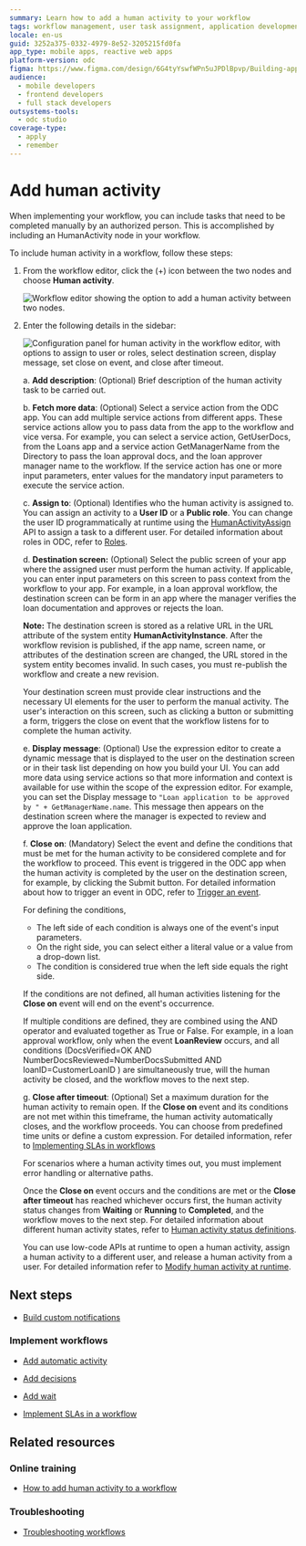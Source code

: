 ```yaml
---
summary: Learn how to add a human activity to your workflow
tags: workflow management, user task assignment, application development, event handling, odc
locale: en-us
guid: 3252a375-0332-4979-8e52-3205215fd0fa
app_type: mobile apps, reactive web apps
platform-version: odc
figma: https://www.figma.com/design/6G4tyYswfWPn5uJPDlBpvp/Building-apps?node-id=5911-44
audience:
  - mobile developers
  - frontend developers
  - full stack developers
outsystems-tools:
  - odc studio
coverage-type:
  - apply
  - remember
---
```


# Add human activity

When implementing your workflow, you can include tasks that need to be completed manually by an authorized person. This is accomplished by including an HumanActivity node in your workflow.

To include human activity in a workflow, follow these steps:

1. From the workflow editor, click the (+) icon between the two nodes and choose **Human activity**.

    ![Workflow editor showing the option to add a human activity between two nodes.](images/select-human-activity-we.png "Selecting Human Activity in Workflow Editor")

1. Enter the following details in the sidebar:

    ![Configuration panel for human activity in the workflow editor, with options to assign to user or roles, select destination screen, display message, set close on event, and close after timeout.](images/human-activity-panel-we.png "Human Activity Configuration Panel")

    a. **Add description**: (Optional) Brief description of the human activity task to be carried out.

    b. **Fetch more data**: (Optional) Select a service action from the ODC app. You can add multiple service actions from different apps. These service actions allow you to pass data from the app to the workflow and vice versa. For example, you can select a service action, GetUserDocs, from the Loans app and a service action GetManagerName from the Directory to pass the loan approval docs, and the loan approver manager name to the workflow. If the service action has one or more input parameters, enter values for the mandatory input parameters to execute the service action.

    c. **Assign to**: (Optional) Identifies who the human activity is assigned to. You can assign an activity to a **User ID** or a **Public role**. You can change the user ID programmatically at runtime using the [HumanActivityAssign](../../reference/system-actions/workflows.md#humanactivityassign) API to assign a task to a different user. For detailed information about roles in ODC, refer to [Roles](../../../eap/user-management/roles.md).

    d. **Destination screen:** (Optional) Select the public screen of your app where the assigned user must perform the human activity. If applicable, you can enter input parameters on this screen to pass context from the workflow to your app. For example, in a loan approval workflow, the destination screen can be form in an app where the manager verifies the loan documentation and approves or rejects the loan.

    **Note:** The destination screen is stored as a relative URL in the URL attribute of the system entity **HumanActivityInstance**. After the workflow revision is published, if the app name, screen name, or attributes of the destination screen are changed, the URL stored in the system entity becomes invalid. In such cases, you must re-publish the workflow and create a new revision.

    <div class="info" markdown="1">

     Your destination screen must provide clear instructions and the necessary UI elements for the user to perform the manual activity. The user's interaction on this screen, such as clicking a button or submitting a form, triggers the close on event that the workflow listens for to complete the human activity.

    </div>

    e. **Display message**: (Optional) Use the expression editor to create a dynamic message that is displayed to the user on the destination screen or in their task list depending on how you build your UI. You can add more data using service actions so that more information and context is available for use within the scope of the expression editor. For example, you can set the Display message to `"Loan application to be approved by " + GetManagerName.name`. This message then appears on the destination screen where the manager is expected to review and approve the loan application.

    f. **Close on**: (Mandatory) Select the event and define the conditions that must be met for the human activity to be considered complete and for the workflow to proceed. This event is triggered in the ODC app when the human activity is completed by the user on the destination screen, for example, by clicking the Submit button. For detailed information about how to trigger an event in ODC, refer to [Trigger an event](../../building-apps/events/implement-events.md#trigger-an-event).

    For defining the conditions,

    * The left side of each condition is always one of the event's input parameters.
    * On the right side, you can select either a literal value or a value from a drop-down list.
    * The condition is considered true when the left side equals the right side.

     If the conditions are not defined, all human activities listening for the **Close on** event will end on the event's occurrence.

    If multiple conditions are defined, they are combined using the AND operator and evaluated together as True or False. For example, in a loan approval workflow, only when the event **LoanReview** occurs, and all conditions (DocsVerified=OK AND NumberDocsReviewed=NumberDocsSubmitted AND loanID=CustomerLoanID ) are simultaneously true, will the human activity be closed, and the workflow moves to the next step.

    g. **Close after timeout**: (Optional) Set a maximum duration for the human activity to remain open. If the **Close on** event and its conditions are not met within this timeframe, the human activity automatically closes, and the workflow proceeds. You can choose from predefined time units or define a custom expression. For detailed information, refer to [Implementing SLAs in workflows](sla-workflow.md)

    For scenarios where a human activity times out, you must implement error handling or alternative paths.

    Once the **Close on** event occurs and the conditions are met or the **Close after timeout** has reached whichever occurs first, the human activity status changes from **Waiting** or **Running** to **Completed**, and the workflow moves to the next step. For detailed information about different human activity states, refer to [Human activity status definitions](human-activity-states.md).

    You can use low-code APIs at runtime to open a human activity, assign a human activity to a different user, and release a human activity from a user. For detailed information refer to [Modify human activity at runtime](human-activity-states.md#modify-human-activity-at-runtime).

## Next steps

* [Build custom notifications](filter-workflows.md)

### Implement workflows

* [Add automatic activity](add-automatic-activity.md)

* [Add decisions](add-decisions.md)

* [Add wait](add-wait.md)

* [Implement SLAs in a workflow](sla-workflow.md)

## Related resources

### Online training

* [How to add human activity to a workflow](https://learn.outsystems.com/training/journeys/building-workflows-in-odc-2690/how-to-add-human-activities-to-a-workflow/odc/7998)

### Troubleshooting

* [Troubleshooting workflows](troubleshooting-workflows.md)
